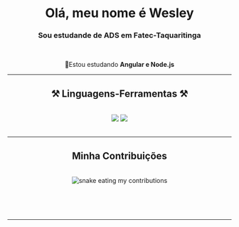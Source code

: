 <h1 align="center", collor="pink">Olá, meu nome é Wesley</h1>

<h3 align="center">Sou estudande de ADS em Fatec-Taquaritinga </h3>

<br/>

<div align="center">
 
🌱Estou estudando **Angular e Node.js** 

 </div>
 

 <hr/>
 
<h2 align="center">⚒️ Linguagens-Ferramentas ⚒️</h2>
<br/>
<div align="center">
    <img src="https://skillicons.dev/icons?i=bootstrap,html,css,vscode,github" />
    <img src="https://skillicons.dev/icons?i=python,javascript,c,cs,java" /><br>
</div>

<br/>
<hr/>

<div align="center">
  <h2> Minha Contribuições </h2>
  <br>
  <img alt="snake eating my contributions" src="https://raw.githubusercontent.com/Wesley-dSA/Wesley-dSA/main/github-snake.svg" />

  <br/><br/><br/>
</div>

<hr/>

